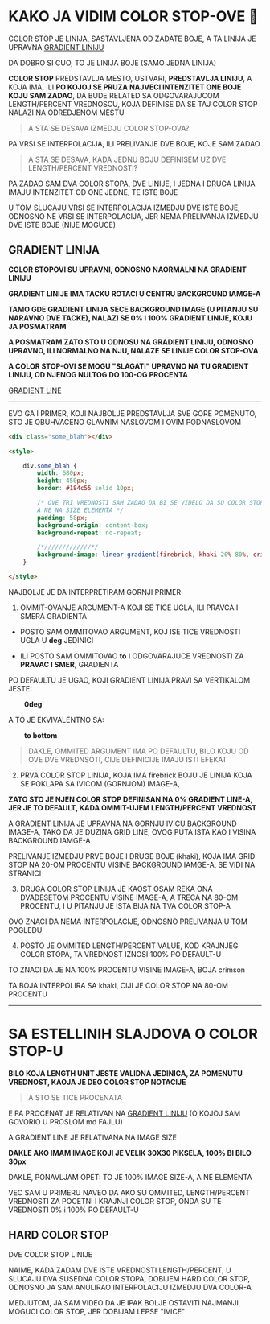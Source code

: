# KAKO JA VIDIM COLOR STOP-OVE :metal:

COLOR STOP JE LINIJA, SASTAVLJENA OD ZADATE BOJE, A TA LINIJA JE UPRAVNA [GRADIENT LINIJU](https://mdn.mozillademos.org/files/3537/linear-gradient.png)

DA DOBRO SI CUO, TO JE LINIJA BOJE (SAMO JEDNA LINIJA)

**COLOR STOP** PREDSTAVLJA MESTO, USTVARI, **PREDSTAVLJA LINIJU**, A KOJA IMA, ILI **PO KOJOJ SE PRUZA NAJVECI INTENZITET ONE BOJE KOJU SAM ZADAO**, DA BUDE RELATED SA ODGOVARAJUCOM LENGTH/PERCENT VREDNOSCU, KOJA DEFINISE DA SE TAJ COLOR STOP NALAZI NA ODREDJENOM MESTU

> A STA SE DESAVA IZMEDJU COLOR STOP-OVA?

PA VRSI SE INTERPOLACIJA, ILI PRELIVANJE DVE BOJE, KOJE SAM ZADAO

> A STA SE DESAVA, KADA JEDNU BOJU DEFINISEM UZ DVE LENGTH/PERCENT VREDNOSTI?

PA ZADAO SAM DVA COLOR STOPA, DVE LINIJE, I JEDNA I DRUGA LINIJA IMAJU INTENZITET OD ONE JEDNE, TE ISTE BOJE

U TOM SLUCAJU VRSI SE INTERPOLACIJA IZMEDJU DVE ISTE BOJE, ODNOSNO NE VRSI SE INTERPOLACIJA, JER NEMA PRELIVANJA IZMEDJU DVE ISTE BOJE (NIJE MOGUCE)

## GRADIENT LINIJA

**COLOR STOPOVI SU UPRAVNI, ODNOSNO NAORMALNI NA GRADIENT LINIJU**

**GRADIENT LINIJE IMA TACKU ROTACI U CENTRU BACKGROUND IAMGE-A**

**TAMO GDE GRADIENT LINIJA SECE BACKGROUND IMAGE (U PITANJU SU NARAVNO DVE TACKE), NALAZI SE 0% I 100% GRADIENT LINIJE, KOJU JA POSMATRAM**

**A POSMATRAM ZATO STO U ODNOSU NA GRADIENT LINIJU, ODNOSNO UPRAVNO, ILI NORMALNO NA NJU, NALAZE SE LINIJE COLOR STOP-OVA**

**A COLOR STOP-OVI SE MOGU "SLAGATI" UPRAVNO NA TU GRADIENT LINIJU, OD NJENOG NULTOG DO 100-OG PROCENTA**

[GRADIENT LINE](https://mdn.mozillademos.org/files/3537/linear-gradient.png)

****
EVO GA I PRIMER, KOJI NAJBOLJE PREDSTAVLJA SVE GORE POMENUTO, STO JE OBUHVACENO GLAVNIM NASLOVOM I OVIM PODNASLOVOM

```HTML
<div class="some_blah"></div>

<style>

    div.some_blah {
        width: 680px;
        height: 450px;
        border: #184c55 solid 10px;

        /* OVE TRI VREDNOSTI SAM ZADAO DA BI SE VIDELO DA SU COLOR STOP VREDNOSTI RELATIVNE NA BACKGROUND IMAGE SIZE
        A NE NA SIZE ELEMENTA */
        padding: 58px;
        background-origin: content-box;
        background-repeat: no-repeat;

        /*/////////////*/
        background-image: linear-gradient(firebrick, khaki 20% 80%, crimson);
    }

</style>
```

NAJBOLJE JE DA INTERPRETIRAM GORNJI PRIMER

1. OMMIT-OVANJE ARGUMENT-A KOJI SE TICE UGLA, ILI PRAVCA I SMERA GRADIENTA

- POSTO SAM OMMITOVAO ARGUMENT, KOJ ISE TICE VREDNOSTI UGLA U **deg** JEDINICI

- ILI POSTO SAM OMMITOVAO **to** I ODGOVARAJUCE VREDNOSTI ZA **PRAVAC I SMER**, GRADIENTA

PO DEFAULTU JE UGAO, KOJI GRADIENT LINIJA PRAVI SA VERTIKALOM JESTE:

&nbsp;&nbsp;&nbsp;&nbsp;&nbsp;&nbsp;&nbsp;&nbsp;**0deg**

A TO JE EKVIVALENTNO SA:

&nbsp;&nbsp;&nbsp;&nbsp;&nbsp;&nbsp;&nbsp;&nbsp;**to bottom**

> DAKLE, OMMITED ARGUMENT IMA PO DEFAULTU, BILO KOJU OD OVE DVE VREDNSOTI, CIJE DEFINICIJE IMAJU ISTI EFEKAT

2. PRVA COLOR STOP LINIJA, KOJA IMA firebrick BOJU JE LINIJA KOJA SE POKLAPA SA IVICOM (GORNJOM) IMAGE-A,

**ZATO STO JE NJEN COLOR STOP DEFINISAN NA 0% GRADIENT LINE-A, JER JE TO DEFAULT, KADA OMMIT-UJEM LENGTH/PERCENT VREDNOST**

A GRADIENT LINIJA JE UPRAVNA NA GORNJU IVICU BACKGROUND IMAGE-A, TAKO DA JE DUZINA GRID LINE, OVOG PUTA ISTA KAO I VISINA BACKGROUND IAMGE-A

PRELIVANJE IZMEDJU PRVE BOJE I DRUGE BOJE (khaki), KOJA IMA GRID STOP NA 20-OM PROCENTU VISINE BACKGROUND IAMGE-A, SE VIDI NA STRANICI

3. DRUGA COLOR STOP LINIJA JE KAOST OSAM REKA ONA DVADESETOM PROCENTU VISINE IMAGE-A, A TRECA NA 80-OM PROCENTU, I U PITANJU JE ISTA BIJA NA TVA COLOR STOP-A

OVO ZNACI DA NEMA INTERPOLACIJE, ODNOSNO PRELIVANJA U TOM POGLEDU

4. POSTO JE OMMITED LENGTH/PERCENT VALUE, KOD KRAJNJEG COLOR STOPA, TA VREDNOST IZNOSI 100% PO DEFAULT-U

TO ZNACI DA JE NA 100% PROCENTU VISINE IMAGE-A, BOJA crimson

TA BOJA INTERPOLIRA SA khaki, CIJI JE COLOR STOP NA 80-OM PROCENTU

****

# SA ESTELLINIH SLAJDOVA O COLOR STOP-U

**BILO KOJA LENGTH UNIT JESTE VALIDNA JEDINICA, ZA POMENUTU VREDNOST, KAOJA JE DEO COLOR STOP NOTACIJE**

> A STO SE TICE PROCENATA

E PA PROCENAT JE RELATIVAN NA [GRADIENT LINIJU](https://mdn.mozillademos.org/files/3537/linear-gradient.png) (O KOJOJ SAM GOVORIO U PROSLOM md FAJLU)

A GRADIENT LINE JE RELATIVANA NA IMAGE SIZE

**DAKLE AKO IMAM IMAGE KOJI JE VELIK 30X30 PIKSELA, 100% BI BILO 30px**

DAKLE, PONAVLJAM OPET: TO JE 100% IMAGE SIZE-A, A NE ELEMENTA

VEC SAM U PRIMERU NAVEO DA AKO SU OMMITED, LENGTH/PERCENT VREDNOSTI ZA POCETNI I KRAJNJI COLOR STOP, ONDA SU TE VREDNOSTI 0% i 100% PO DEFAULT-U

## HARD COLOR STOP

DVE COLOR STOP LINIJE

NAIME, KADA ZADAM DVE ISTE VREDNOSTI LENGTH/PERCENT, U SLUCAJU DVA SUSEDNA COLOR STOPA, DOBIJEM HARD COLOR STOP, ODNOSNO JA SAM ANULIRAO INTERPOLACIJU IZMEDJU DVA COLOR-A

MEDJUTOM, JA SAM VIDEO DA JE IPAK BOLJE OSTAVITI NAJMANJI MOGUCI COLOR STOP, JER DOBIJAM LEPSE "IVICE"




